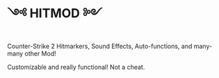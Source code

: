 # ༺ HITMOD ༻
Counter-Strike 2 Hitmarkers, Sound Effects, Auto-functions, and many-many other Mod!

Customizable and really functional! Not a cheat.
